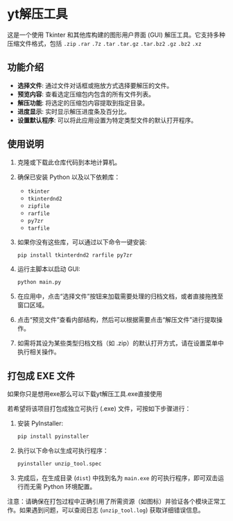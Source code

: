 # yt解压工具

这是一个使用 Tkinter 和其他库构建的图形用户界面 (GUI) 解压工具。它支持多种压缩文件格式，包括 `.zip` `.rar` `.7z` `.tar` `.tar.gz` `.tar.bz2` `.gz` `.bz2` `.xz`

## 功能介绍

- **选择文件**: 通过文件对话框或拖放方式选择要解压的文件。
- **预览内容**: 查看选定压缩包内包含的所有文件列表。
- **解压功能**: 将选定的压缩包内容提取到指定目录。
- **进度显示**: 实时显示解压进度条及百分比。
- **设置默认程序**: 可以将此应用设置为特定类型文件的默认打开程序。

## 使用说明

1. 克隆或下载此仓库代码到本地计算机。
2. 确保已安装 Python 以及以下依赖库：
   - `tkinter`
   - `tkinterdnd2`
   - `zipfile`
   - `rarfile`
   - `py7zr`
   - `tarfile`

3. 如果你没有这些库，可以通过以下命令一键安装:
    ```bash
    pip install tkinterdnd2 rarfile py7zr
    ```


3. 运行主脚本以启动 GUI:
    ```bash
    python main.py
    ```

4. 在应用中，点击“选择文件”按钮来加载需要处理的归档文档，或者直接拖拽至窗口区域。

5. 点击“预览文件”查看内部结构，然后可以根据需要点击“解压文件”进行提取操作。

6. 如需将其设为某些类型归档文档（如 .zip）的默认打开方式，请在设置菜单中执行相关操作。

## 打包成 EXE 文件

如果你只是想用exe那么可以下载yt解压工具.exe直接使用

若希望将该项目打包成独立可执行 (.exe) 文件，可按如下步骤进行：

1. 安装 PyInstaller:
    ```bash
    pip install pyinstaller
    ```

2. 执行以下命令以生成可执行程序：
    ```bash
    pyinstaller unzip_tool.spec
    ```
   
3. 完成后，在生成目录 (`dist`) 中找到名为 `main.exe` 的可执行程序，即可双击运行而无需 Python 环境配置。

注意：请确保在打包过程中正确引用了所需资源（如图标）并验证各个模块正常工作。如果遇到问题，可以查阅日志 (`unzip_tool.log`) 获取详细错误信息。
